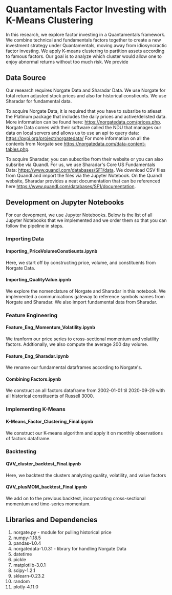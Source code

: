 # Quantamentals Factor Investing with K-Means Clustering

In this research, we explore factor investing in a Quantamentals framework. We combine technical and fundamentals factors together
to create a new investment strategy under Quantamentals, moving away from idiosyncractic factor investing. We apply K-means clustering
to partition assets according to famous factors. Our goal is to analyze which cluster would allow one to enjoy abnormal returns without
too much risk. We provide 

## Data Source

Our research requires Norgate Data and Sharadar Data. We use Norgate for total return adjusted stock prices and also for historical
constieunts. We use Sharadar for fundamental data. 

To acquire Norgate Data, it is required that you have to subsribe to atleast the Platinum package that includes the daily prices and
active/delisted data. More information can be found here: https://norgatedata.com/prices.php. Norgate Data comes with their software
called the NDU that manages our data on local servers and allows us to use an api to query data: https://pypi.org/project/norgatedata/
For more information on all the contents from Norgate see https://norgatedata.com/data-content-tables.php.

To acquire Sharadar, you can subscribe from their website or you can also subsribe via Quandl. For us, we use Sharadar's Core US
Fundamentals Data: https://www.quandl.com/databases/SF1/data. We download CSV files from Quandl and import the files via the Jupyter
Notebook. On the Quandl website, Sharadar provides a neat documentation that can be referenced here https://www.quandl.com/databases/SF1/documentation. 

## Development on Jupyter Notebooks

For our devopment, we use Jupyter Notebooks. Below is the list of all Jupyter Notebooks that we implemented and we order them so that
you can follow the pipeline in steps. 

### Importing Data

#### Importing_PriceVolumeConstieunts.ipynb

Here, we start off by constructing price, volume, and constituents from Norgate Data. 

#### Importing_QualityValue.ipynb

We explore the nomenclature of Norgate and Sharadar in this notebook. We implemented a communications gateway to reference symbols names 
from Norgate and Sharadar. We also import fundamental data from Sharadar. 

### Feature Engineering

#### Feature_Eng_Momentum_Volatility.ipynb

We tranform our price series to cross-sectional momentum and volatility factors. Addtionally, we also compute the average 200 day volume. 

#### Feature_Eng_Sharadar.ipynb

We rename our fundamental dataframes according to Norgate's. 

#### Combining Factors.ipynb

We construct an all factors dataframe from 2002-01-01 til 2020-09-29 with all historical constituents of Russell 3000.

### Implementing K-Means

#### K-Means_Factor_Clustering_Final.ipynb

We construct our K-means algorithm and apply it on monthly observations of factors dataframe. 

### Backtesting

#### QVV_cluster_backtest_Final.ipynb

Here, we backtest the clusters analyzing quality, volatility, and value factors

#### QVV_plusMOM_backtest_Final.ipynb

We add on to the previous backtest, incorporating cross-sectional momentum and time-series momentum. 

## Libraries and Dependencies

1. norgate.py - module for pulling historical price
2. numpy-1.18.5
3. pandas-1.0.4
4. norgatedata-1.0.31 - library for handling Norgate Data
5. datetime 
6. pickle
7. matplotlib-3.0.1
8. scipy-1.2.1
9. sklearn-0.23.2
10. random 
11. plotly-4.11.0




